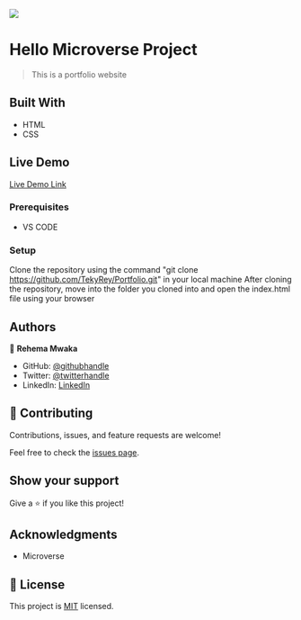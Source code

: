 ![](https://img.shields.io/badge/Microverse-blueviolet)

# Hello Microverse Project

> This is a portfolio website

## Built With

- HTML
- CSS


## Live Demo

[Live Demo Link](https://tekyrey.github.io/Portfolio/)



### Prerequisites
- VS CODE

### Setup
Clone the repository using the command "git clone https://github.com/TekyRey/Portfolio.git" in your local machine
After cloning the repository, move into the folder you cloned into and open the index.html file using your browser

## Authors

👤 **Rehema Mwaka**

- GitHub: [@githubhandle](https://github.com/TekyRey)
- Twitter: [@twitterhandle](https://twitter.com/RehemaMwaka1)
- LinkedIn: [LinkedIn](https://www.linkedin.com/mwlite/in/rehema-mwaka-48a1801ab)


## 🤝 Contributing

Contributions, issues, and feature requests are welcome!

Feel free to check the [issues page](../../issues/).

## Show your support

Give a ⭐️ if you like this project!

## Acknowledgments

- Microverse

## 📝 License

This project is [MIT](./MIT.md) licensed.
